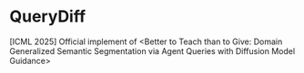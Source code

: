 # QueryDiff
[ICML 2025] Official implement of &lt;Better to Teach than to Give: Domain Generalized Semantic Segmentation via Agent Queries with Diffusion Model Guidance>
